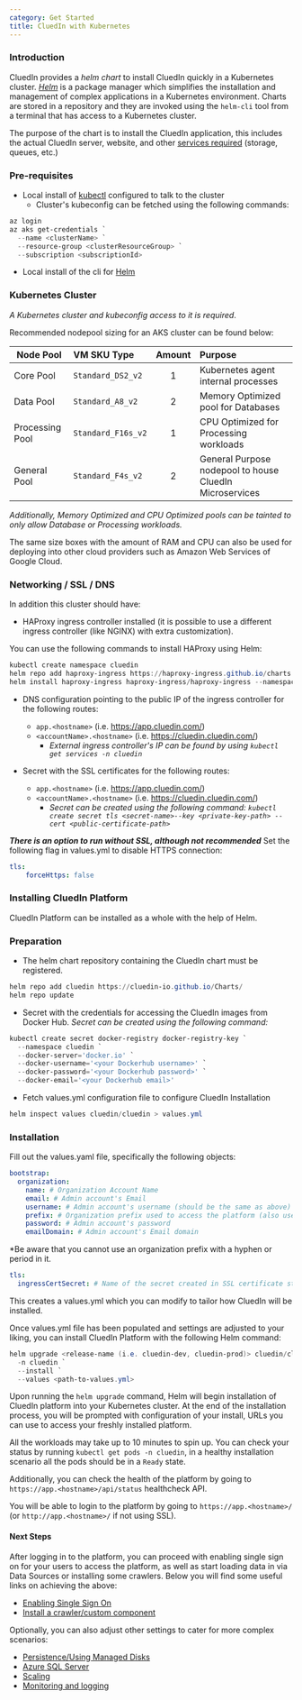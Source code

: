 ```yaml
---
category: Get Started
title: CluedIn with Kubernetes
---
```


### Introduction

CluedIn provides a *helm chart* to install CluedIn quickly in a Kubernetes cluster. [*Helm*](https://helm.sh/) is a package manager which simplifies the installation and management of complex applications in a Kubernetes environment. Charts are stored in a repository and they are invoked using the `helm-cli` tool from a terminal that has access to a Kubernetes cluster.

The purpose of the chart is to install the CluedIn application, this includes the actual CluedIn server, website, and other [services required](/docs/00-gettingStarted/1-default.html) (storage, queues, etc.)

### Pre-requisites
- Local install of [kubectl](https://kubernetes.io/docs/tasks/tools/install-kubectl/#install-kubectl) configured to talk to the cluster
   - Cluster's kubeconfig can be fetched using the following commands:
```powershell
az login
az aks get-credentials `
  --name <clusterName> `
  --resource-group <clusterResourceGroup> `
  --subscription <subscriptionId>
```
- Local install of the cli for [Helm](https://helm.sh/)



### Kubernetes Cluster
*A Kubernetes cluster and kubeconfig access to it is required*.

Recommended nodepool sizing for an AKS cluster can be found below:

| Node Pool         | VM SKU Type         | Amount        | Purpose  | 
|-------------------|:-------------       |:-------------:| :----    |
| Core Pool         | `Standard_DS2_v2`   | 1             | Kubernetes agent internal processes |
| Data Pool         | `Standard_A8_v2`    | 2             | Memory Optimized pool for Databases |
| Processing Pool   | `Standard_F16s_v2`  | 1             | CPU Optimized for Processing workloads |
| General Pool      | `Standard_F4s_v2`   | 2             | General Purpose nodepool to house CluedIn Microservices |

_Additionally, Memory Optimized and CPU Optimized pools can be tainted to only allow Database or Processing workloads._

The same size boxes with the amount of RAM and CPU can also be used for deploying into other cloud providers such as Amazon Web Services of Google Cloud.

### Networking / SSL / DNS
In addition this cluster should have:
- HAProxy ingress controller installed (it is possible to use a different ingress controller (like NGINX) with extra customization).

You can use the following commands to install HAProxy using Helm:
```powershell
kubectl create namespace cluedin
helm repo add haproxy-ingress https://haproxy-ingress.github.io/charts
helm install haproxy-ingress haproxy-ingress/haproxy-ingress --namespace=cluedin
```
- DNS configuration pointing to the public IP of the ingress controller for the following routes:
  - `app.<hostname>` (i.e. https://app.cluedin.com/)
  - `<accountName>.<hostname>` (i.e. https://cluedin.cluedin.com/)
    - _External ingress controller's IP can be found by using `kubectl get services -n cluedin`_


- Secret with the SSL certificates for the following routes:
  - `app.<hostname>` (i.e. https://app.cluedin.com/)
  - `<accountName>.<hostname>` (i.e. https://cluedin.cluedin.com/)
    - _Secret can be created using the following command: `kubectl create secret tls <secret-name>--key <private-key-path> --cert <public-certificate-path>`_

__*There is an option to run without SSL, although not recommended*__
Set the following flag in values.yml to disable HTTPS connection:
```yaml
tls:
    forceHttps: false
```

### Installing CluedIn Platform
CluedIn Platform can be installed as a whole with the help of Helm.

### Preparation

* The helm chart repository containing the CluedIn chart must be registered. 
```powershell
helm repo add cluedin https://cluedin-io.github.io/Charts/
helm repo update
```

* Secret with the credentials for accessing the CluedIn images from Docker Hub.
_Secret can be created using the following command:_
```powershell
kubectl create secret docker-registry docker-registry-key `
  --namespace cluedin `
  --docker-server='docker.io' `
  --docker-username='<your Dockerhub username>' `
  --docker-password='<your Dockerhub password>' `
  --docker-email='<your Dockerhub email>'
```

* Fetch values.yml configuration file to configure CluedIn Installation
```powershell
helm inspect values cluedin/cluedin > values.yml
```
### Installation

Fill out the values.yaml file, specifically the following objects:
```yaml
bootstrap: 
  organization: 
    name: # Organization Account Name
    email: # Admin account's Email
    username: # Admin account's username (should be the same as above) 
    prefix: # Organization prefix used to access the platform (also use in DNS configuration step above)
    password: # Admin account's password
    emailDomain: # Admin account's Email domain
```

*Be aware that you cannot use an organization prefix with a hyphen or period in it.

```yaml
tls: 
  ingressCertSecret: # Name of the secret created in SSL certificate step
```

This creates a values.yml which you can modify to tailor how CluedIn will be installed.

Once values.yml file has been populated and settings are adjusted to your liking, you can install CluedIn Platform with the following Helm command:
```powershell
helm upgrade <release-name (i.e. cluedin-dev, cluedin-prod)> cluedin/cluedin `
  -n cluedin `
  --install `
  --values <path-to-values.yml>
```

Upon running the `helm upgrade` command, Helm will begin installation of CluedIn platform into your Kubernetes cluster. At the end of the installation process, you will be prompted with configuration of your install, URLs you can use to access your freshly installed platform. 

All the workloads may take up to 10 minutes to spin up. You can check your status by running `kubectl get pods -n cluedin`, in a healthy installation scenario all the pods should be in a `Ready` state.

Additionally, you can check the health of the platform by going to `https://app.<hostname>/api/status` healthcheck API.

You will be able to login to the platform by going to `https://app.<hostname>/` (or `http://app.<hostname>/` if not using SSL). 

#### Next Steps

After logging in to the platform, you can proceed with enabling single sign on for your users to access the platform, as well as start loading data in via Data Sources or installing some crawlers. 
Below you will find some useful links on achieving the above:
- [Enabling Single Sign On](/docs/05-Administration/30-Authentication/index.html)
- [Install a crawler/custom component](/docs/10-Integration/install-integration.html)

Optionally, you can also adjust other settings to cater for more complex scenarios:
- [Persistence/Using Managed Disks](/docs/00-gettingStarted/persistence.html)
- [Azure SQL Server](/docs/00-gettingStarted/sqlserver.html)
- [Scaling](/docs/00-gettingStarted/scaling.html)
- [Monitoring and logging](/docs/00-gettingStarted/monitoring.html)
